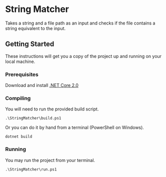 # String Matcher
Takes a string and a file path as an input and checks if the file contains a string equivalent to the input.
## Getting Started
These instructions will get you a copy of the project up and running on your local machine.
### Prerequisites
Download and install [.NET Core 2.0](https://www.microsoft.com/net/learn/get-started/windows/)
### Compiling
You will need to run the provided build script.
```
.\StringMatcher\build.ps1
```
Or you can do it by hand from a terminal (PowerShell on Windows).
```
dotnet build
```
### Running
You may run the project from your terminal.
```
.\StringMatcher\run.ps1
```
